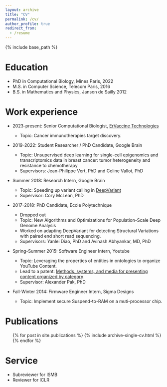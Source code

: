 ```yaml
---
layout: archive
title: "CV"
permalink: /cv/
author_profile: true
redirect_from:
  - /resume
---
```


{% include base_path %}

Education
======
* PhD in Computational Biology, Mines Paris, 2022
* M.S. in Computer Science, Telecom Paris, 2016
* B.S. in Mathematics and Physics, Janson de Sailly 2012

Work experience
======
* 2023-present: Senior Computational Biologist, [ErVaccine Technologies](https://www.ervaccinetechnologies.com/)
  * Topic: Cancer immunotherapies target discovery.

* 2019-2022: Student Researcher / PhD Candidate, Google Brain
  * Topic: Unsupervised deep learning for single-cell epigenomics and transcriptomics data in breast cancer: tumor heterogeneity and resistance to chemotherapy
  * Supervisors: Jean-Philippe Vert, PhD and Celine Vallot, PhD

* Summer 2018: Research Intern, Google Brain
  * Topic: Speeding up variant calling in [DeepVariant](https://github.com/google/deepvariant)
  * Supervisor: Cory McLean, PhD

* 2017-2018: PhD Candidate, Ecole Polytechnique
  * Dropped out
  * Topic: New Algorithms and Optimizations for Population-Scale Deep Genome Analysis
  * Worked on adapting DeepVariant for detecting Structural Variations with paired end short read sequencing. 
  * Supervisors: Yanlei Diao, PhD and Avinash Abhyankar, MD, PhD

* Spring-Summer 2015: Software Engineer Intern, Youtube
  * Topic: Leveraging the properties of entities in ontologies to organize YouTube Content. 
  * Lead to a patent: [Methods, systems, and media for presenting content organized by category](https://patentimages.storage.googleapis.com/79/9e/86/297817473d3c37/US11036743.pdf)
  * Supervisor: Alexander Pak, PhD
  
* Fall-Winter 2014: Firmware Engineer Intern, Sigma Designs
  * Topic: Implement secure Suspend-to-RAM on a muti-processor chip. 

Publications
======
  <ul>{% for post in site.publications %}
    {% include archive-single-cv.html %}
  {% endfor %}</ul>
  
  
Service
======
* Subreviewer for ISMB
* Reviewer for ICLR
